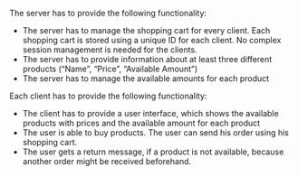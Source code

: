 The server has to provide the following functionality:

- The server has to manage the shopping cart for every client. Each shopping cart is stored using a
  unique ID for each client. No complex session management is needed for the clients.
- The server has to provide information about at least three different products (“Name”, “Price”,
  “Available Amount”)
- The server has to manage the available amounts for each product

Each client has to provide the following functionality:

- The client has to provide a user interface, which shows the available products with prices and the
  available amount for each product
- The user is able to buy products. The user can send his order using his shopping cart.
- The user gets a return message, if a product is not available, because another order might be
  received beforehand.